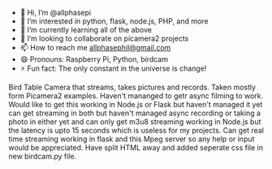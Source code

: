 - 👋 Hi, I’m @allphasepi
- 👀 I’m interested in python, flask, node.js, PHP, and more
- 🌱 I’m currently learning all of the above
- 💞️ I’m looking to collaborate on picamera2 projects
- 📫 How to reach me allphasephil@gmail.com
- 😄 Pronouns: Raspberry Pi, Python, birdcam
- ⚡ Fun fact: The only constant in the universe is change!

Bird Table Camera that streams, takes pictures and records. Taken mostly form Picamera2 examples. Haven't mananged to getr async filming to work. Would like to get this working in Node.js or Flask but haven't managed it yet can get streaming in both but haven't managed async recording or taking a photo in either yet and can only get m3u8 streaming working in Node.js but the latency is upto 15 seconds which is useless for my projects. Can get real time streaming working in flask and this Mpeg server so any help or input would be appreciated. Have split HTML away and added seperate css file in new birdcam.py file.

<!---
allphasepi/allphasepi is a ✨ special ✨ repository because its `README.md` (this file) appears on your GitHub profile.
You can click the Preview link to take a look at your changes.
--->
